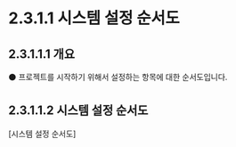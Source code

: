 # 2.3.1.1 시스템 설정 순서도



## 2.3.1.1.1 개요

⚫ 프로젝트를 시작하기 위해서 설정하는 항목에 대한 순서도입니다.

## 2.3.1.1.2 시스템 설정 순서도

[시스템 설정 순서도]
